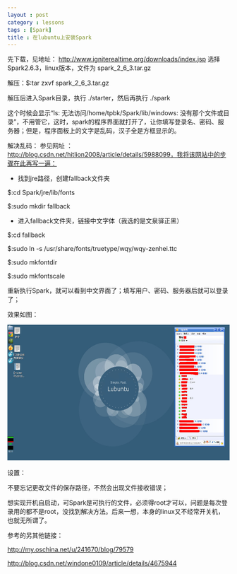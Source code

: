 ```yaml
---
layout : post
category : lessons
tags : [Spark]
title : 在lubuntu上安装Spark
---
```



先下载，见地址： http://www.igniterealtime.org/downloads/index.jsp
选择Spark2.6.3，linux版本，文件为 spark_2_6_3.tar.gz

解压：$:tar zxvf spark_2_6_3.tar.gz

解压后进入Spark目录，执行 ./starter，然后再执行 ./spark

这个时候会显示“ls: 无法访问/home/tpbk/Spark/lib/windows: 没有那个文件或目录”，不用管它，这时，spark的程序界面就打开了，让你填写登录名、密码、服务器；但是，程序面板上的文字是乱码，汉子全是方框显示的。

解决乱码：
参见网址 ： http://blog.csdn.net/hitlion2008/article/details/5988099，我将该网站中的步骤在此再写一遍：

 + 找到jre路径，创建fallback文件夹

 $:cd Spark/jre/lib/fonts
 
 $:sudo mkdir fallback
 
 + 进入fallback文件夹，链接中文字体（我选的是文泉驿正黑）

 $:cd fallback
 
 $:sudo ln -s /usr/share/fonts/truetype/wqy/wqy-zenhei.ttc
 
 $:sudo mkfontdir
 
 $:sudo mkfontscale
 
重新执行Spark，就可以看到中文界面了；填写用户、密码、服务器后就可以登录了；

效果如图：

<img src="/assets/img/1366x768.jpg" alt="替代文本" title="标题文本" width="546" height='307'/>

设置：

不要忘记更改文件的保存路径，不然会出现文件接收错误；

想实现开机自启动，可Spark是可执行的文件，必须得root才可以，问题是每次登录用的都不是root，没找到解决方法。后来一想，本身的linux又不经常开关机，也就无所谓了。

参考的另其他链接：

http://my.oschina.net/u/241670/blog/79579 

http://blog.csdn.net/windone0109/article/details/4675944